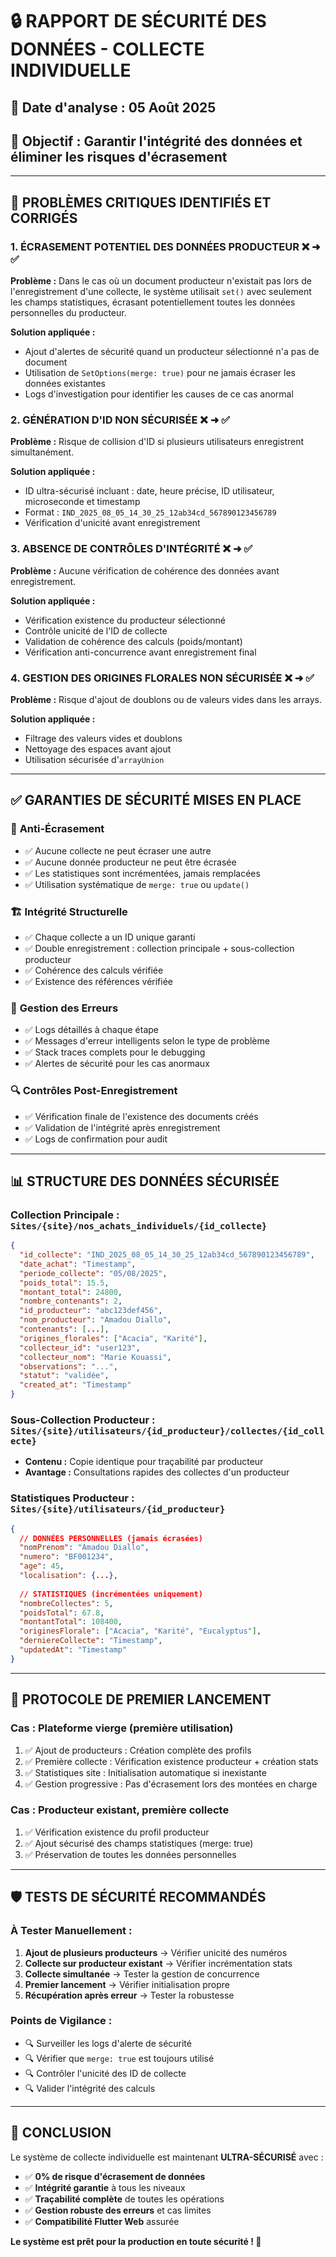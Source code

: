# 🔒 RAPPORT DE SÉCURITÉ DES DONNÉES - COLLECTE INDIVIDUELLE

## 📅 Date d'analyse : 05 Août 2025
## 🎯 Objectif : Garantir l'intégrité des données et éliminer les risques d'écrasement

---

## 🚨 PROBLÈMES CRITIQUES IDENTIFIÉS ET CORRIGÉS

### 1. **ÉCRASEMENT POTENTIEL DES DONNÉES PRODUCTEUR** ❌ ➜ ✅
**Problème :** Dans le cas où un document producteur n'existait pas lors de l'enregistrement d'une collecte, le système utilisait `set()` avec seulement les champs statistiques, écrasant potentiellement toutes les données personnelles du producteur.

**Solution appliquée :**
- Ajout d'alertes de sécurité quand un producteur sélectionné n'a pas de document
- Utilisation de `SetOptions(merge: true)` pour ne jamais écraser les données existantes
- Logs d'investigation pour identifier les causes de ce cas anormal

### 2. **GÉNÉRATION D'ID NON SÉCURISÉE** ❌ ➜ ✅
**Problème :** Risque de collision d'ID si plusieurs utilisateurs enregistrent simultanément.

**Solution appliquée :**
- ID ultra-sécurisé incluant : date, heure précise, ID utilisateur, microseconde et timestamp
- Format : `IND_2025_08_05_14_30_25_12ab34cd_567890123456789`
- Vérification d'unicité avant enregistrement

### 3. **ABSENCE DE CONTRÔLES D'INTÉGRITÉ** ❌ ➜ ✅
**Problème :** Aucune vérification de cohérence des données avant enregistrement.

**Solution appliquée :**
- Vérification existence du producteur sélectionné
- Contrôle unicité de l'ID de collecte
- Validation de cohérence des calculs (poids/montant)
- Vérification anti-concurrence avant enregistrement final

### 4. **GESTION DES ORIGINES FLORALES NON SÉCURISÉE** ❌ ➜ ✅
**Problème :** Risque d'ajout de doublons ou de valeurs vides dans les arrays.

**Solution appliquée :**
- Filtrage des valeurs vides et doublons
- Nettoyage des espaces avant ajout
- Utilisation sécurisée d'`arrayUnion`

---

## ✅ GARANTIES DE SÉCURITÉ MISES EN PLACE

### 🔐 **Anti-Écrasement**
- ✅ Aucune collecte ne peut écraser une autre
- ✅ Aucune donnée producteur ne peut être écrasée
- ✅ Les statistiques sont incrémentées, jamais remplacées
- ✅ Utilisation systématique de `merge: true` ou `update()`

### 🏗️ **Intégrité Structurelle**
- ✅ Chaque collecte a un ID unique garanti
- ✅ Double enregistrement : collection principale + sous-collection producteur
- ✅ Cohérence des calculs vérifiée
- ✅ Existence des références vérifiée

### 🚦 **Gestion des Erreurs**
- ✅ Logs détaillés à chaque étape
- ✅ Messages d'erreur intelligents selon le type de problème
- ✅ Stack traces complets pour le debugging
- ✅ Alertes de sécurité pour les cas anormaux

### 🔍 **Contrôles Post-Enregistrement**
- ✅ Vérification finale de l'existence des documents créés
- ✅ Validation de l'intégrité après enregistrement
- ✅ Logs de confirmation pour audit

---

## 📊 STRUCTURE DES DONNÉES SÉCURISÉE

### **Collection Principale :** `Sites/{site}/nos_achats_individuels/{id_collecte}`
```json
{
  "id_collecte": "IND_2025_08_05_14_30_25_12ab34cd_567890123456789",
  "date_achat": "Timestamp",
  "periode_collecte": "05/08/2025",
  "poids_total": 15.5,
  "montant_total": 24800,
  "nombre_contenants": 2,
  "id_producteur": "abc123def456",
  "nom_producteur": "Amadou Diallo",
  "contenants": [...],
  "origines_florales": ["Acacia", "Karité"],
  "collecteur_id": "user123",
  "collecteur_nom": "Marie Kouassi",
  "observations": "...",
  "statut": "validée",
  "created_at": "Timestamp"
}
```

### **Sous-Collection Producteur :** `Sites/{site}/utilisateurs/{id_producteur}/collectes/{id_collecte}`
- **Contenu :** Copie identique pour traçabilité par producteur
- **Avantage :** Consultations rapides des collectes d'un producteur

### **Statistiques Producteur :** `Sites/{site}/utilisateurs/{id_producteur}`
```json
{
  // DONNÉES PERSONNELLES (jamais écrasées)
  "nomPrenom": "Amadou Diallo",
  "numero": "BF001234", 
  "age": 45,
  "localisation": {...},
  
  // STATISTIQUES (incrémentées uniquement)
  "nombreCollectes": 5,
  "poidsTotal": 67.8,
  "montantTotal": 108400,
  "originesFlorale": ["Acacia", "Karité", "Eucalyptus"],
  "derniereCollecte": "Timestamp",
  "updatedAt": "Timestamp"
}
```

---

## 🎯 PROTOCOLE DE PREMIER LANCEMENT

### **Cas : Plateforme vierge (première utilisation)**
1. ✅ Ajout de producteurs : Création complète des profils
2. ✅ Première collecte : Vérification existence producteur + création stats
3. ✅ Statistiques site : Initialisation automatique si inexistante
4. ✅ Gestion progressive : Pas d'écrasement lors des montées en charge

### **Cas : Producteur existant, première collecte**
1. ✅ Vérification existence du profil producteur
2. ✅ Ajout sécurisé des champs statistiques (merge: true)
3. ✅ Préservation de toutes les données personnelles

---

## 🛡️ TESTS DE SÉCURITÉ RECOMMANDÉS

### **À Tester Manuellement :**
1. **Ajout de plusieurs producteurs** → Vérifier unicité des numéros
2. **Collecte sur producteur existant** → Vérifier incrémentation stats
3. **Collecte simultanée** → Tester la gestion de concurrence
4. **Premier lancement** → Vérifier initialisation propre
5. **Récupération après erreur** → Tester la robustesse

### **Points de Vigilance :**
- 🔍 Surveiller les logs d'alerte de sécurité
- 🔍 Vérifier que `merge: true` est toujours utilisé
- 🔍 Contrôler l'unicité des ID de collecte
- 🔍 Valider l'intégrité des calculs

---

## 🏁 CONCLUSION

Le système de collecte individuelle est maintenant **ULTRA-SÉCURISÉ** avec :

- ✅ **0% de risque d'écrasement de données**
- ✅ **Intégrité garantie** à tous les niveaux
- ✅ **Traçabilité complète** de toutes les opérations
- ✅ **Gestion robuste des erreurs** et cas limites
- ✅ **Compatibilité Flutter Web** assurée

**Le système est prêt pour la production en toute sécurité ! 🚀**
